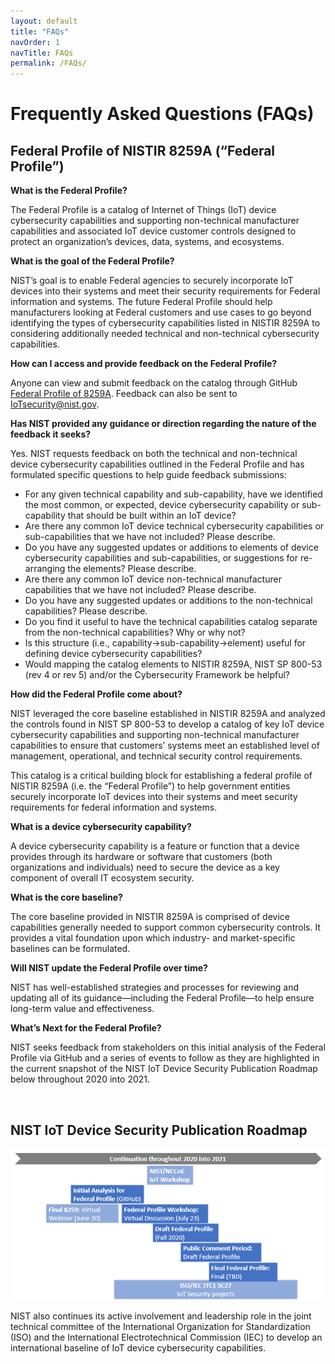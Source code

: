```yaml
---
layout: default
title: "FAQs"
navOrder: 1
navTitle: FAQs
permalink: /FAQs/
---
```


# Frequently Asked Questions (FAQs)

## Federal Profile of NISTIR 8259A (“Federal Profile”)

**What is the Federal Profile?**

The Federal Profile is a catalog of Internet of Things (IoT) device cybersecurity capabilities and supporting non-technical manufacturer capabilities and associated IoT device customer controls designed to protect an organization’s devices, data, systems, and ecosystems.

**What is the goal of the Federal Profile?**

NIST’s goal is to enable Federal agencies to securely incorporate IoT devices into their systems and meet their security requirements for Federal information and systems. The future Federal Profile should help manufacturers looking at Federal customers and use cases to go beyond identifying the types of cybersecurity capabilities listed in NISTIR 8259A to considering additionally needed technical and non-technical cybersecurity capabilities.

**How can I access and provide feedback on the Federal Profile?**

Anyone can view and submit feedback on the catalog through GitHub [Federal Profile of 8259A](https://github.com/usnistgov/FederalProfile-8259A). Feedback can also be sent to IoTsecurity@nist.gov.

**Has NIST provided any guidance or direction regarding the nature of the feedback it seeks?**

Yes. NIST requests feedback on both the technical and non-technical device cybersecurity capabilities outlined in the Federal Profile and has formulated specific questions to help guide feedback submissions:

- For any given technical capability and sub-capability, have we identified the most common, or expected, device cybersecurity capability or sub-capability that should be built within an IoT device?
- Are there any common IoT device technical cybersecurity capabilities or sub-capabilities that we have not included? Please describe.
- Do you have any suggested updates or additions to elements of device cybersecurity capabilities and sub-capabilities, or suggestions for re-arranging the elements? Please describe.
- Are there any common IoT device non-technical manufacturer capabilities that we have not included? Please describe.
- Do you have any suggested updates or additions to the non-technical capabilities? Please describe.
- Do you find it useful to have the technical capabilities catalog separate from the non-technical capabilities? Why or why not?
- Is this structure (i.e., capability->sub-capability->element) useful for defining device cybersecurity capabilities?
- Would mapping the catalog elements to NISTIR 8259A, NIST SP 800-53 (rev 4 or rev 5) and/or the Cybersecurity Framework be helpful?

**How did the Federal Profile come about?**

NIST leveraged the core baseline established in NISTIR 8259A and analyzed the controls found in NIST SP 800-53 to develop a catalog of key IoT device cybersecurity capabilities and supporting non-technical manufacturer capabilities to ensure that customers’ systems meet an established level of management, operational, and technical security control requirements.

This catalog is a critical building block for establishing a federal profile of NISTIR 8259A (i.e. the “Federal Profile”) to help government entities securely incorporate IoT devices into their systems and meet security requirements for federal information and systems.

**What is a device cybersecurity capability?**

A device cybersecurity capability is a feature or function that a device provides through its hardware or software that customers (both organizations and individuals) need to secure the device as a key component of overall IT ecosystem security.

**What is the core baseline?**

The core baseline provided in NISTIR 8259A is comprised of device capabilities generally needed to support common cybersecurity controls. It provides a vital foundation upon which industry- and market-specific baselines can be formulated.

**Will NIST update the Federal Profile over time?**

NIST has well-established strategies and processes for reviewing and updating all of its guidance—including the Federal Profile—to help ensure long-term value and effectiveness.

**What’s Next for the Federal Profile?**

NIST seeks feedback from stakeholders on this initial analysis of the Federal Profile via GitHub and a series of events to follow as they are highlighted in the current snapshot of the NIST IoT Device Security Publication Roadmap below throughout 2020 into 2021.

 
## NIST IoT Device Security Publication Roadmap
<p align="center">
<img src="GitHub_RoadMap.png" />
</p>

NIST also continues its active involvement and leadership role in the joint technical committee of the International Organization for Standardization (ISO) and the International Electrotechnical Commission (IEC) to develop an international baseline of IoT device cybersecurity capabilities. 
